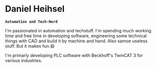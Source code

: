 # Daniel Heihsel

**`Automation and Tech-Nerd`**

I'm passionated in automation and techstuff. I'm spending much working time and free time in developing software, engineering some technical things with CAD and build it by machine and hand. Also samoe useless stuff. But it makes fun.😄

I'm primarly developing PLC software with Beckhoff's TwinCAT 3 for various industries.


<!--
**heihsel/heihsel** is a ✨ _special_ ✨ repository because its `README.md` (this file) appears on your GitHub profile.

Here are some ideas to get you started:

- 🔭 I’m currently working on ...
- 🌱 I’m currently learning ...
- 👯 I’m looking to collaborate on ...
- 🤔 I’m looking for help with ...
- 💬 Ask me about ...
- 📫 How to reach me: ...
- 😄 Pronouns: ...
- ⚡ Fun fact: ...
-->
